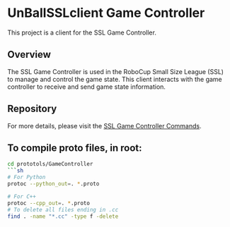 # UnBallSSLclient Game Controller

This project is a client for the SSL Game Controller.

## Overview

The SSL Game Controller is used in the RoboCup Small Size League (SSL) to manage and control the game state. This client interacts with the game controller to receive and send game state information.

## Repository

For more details, please visit the [SSL Game Controller Commands](https://github.com/RoboCup-SSL/ssl-game-controller/tree/master/cmd).

## To compile proto files, in root:
```sh
cd prototols/GameController
```sh
# For Python
protoc --python_out=. *.proto

# For C++
protoc --cpp_out=. *.proto
# To delete all files ending in .cc
find . -name "*.cc" -type f -delete
```